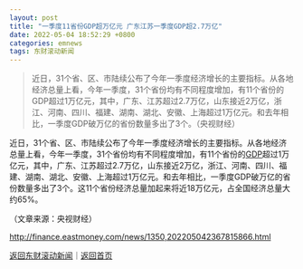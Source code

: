 ```yaml
---
layout: post
title: "一季度11省份GDP超万亿元 广东江苏一季度GDP超2.7万亿"
date: 2022-05-04 18:52:29 +0800
categories: emnews
tags: 东财滚动新闻
---
```

> 近日，31个省、区、市陆续公布了今年一季度经济增长的主要指标。从各地经济总量上看，今年一季度，31个省份均有不同程度增加，有11个省份的GDP超过1万亿元，其中，广东、江苏超过2.7万亿，山东接近2万亿，浙江、河南、四川、福建、湖南、湖北、安徽、上海超过1万亿元。和去年相比，一季度GDP破万亿的省份数量多出了3个。（央视财经）

<p>近日，31个省、区、市陆续公布了今年一季度经济增长的主要指标。从各地经济总量上看，今年一季度，31个省份均有不同程度增加，有11个省份的<span id="Info.342"><a href="http://data.eastmoney.com/cjsj/gdp.html" class="infokey">GDP</a></span>超过1万亿元，其中，广东、江苏超过2.7万亿，山东接近2万亿，浙江、河南、四川、福建、湖南、湖北、安徽、上海超过1万亿元。和去年相比，一季度GDP破万亿的省份数量多出了3个。这11个省份经济总量加起来将近18万亿元，占全国经济总量大约65%。</p><p class="em_media">（文章来源：央视财经）</p>

<http://finance.eastmoney.com/news/1350,202205042367815866.html>

[返回东财滚动新闻](//finews.withounder.com/emnews/)｜[返回首页](//finews.withounder.com/)